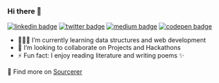 ### Hi there 👋

<!--
**anmolkaur18/anmolkaur18** is a ✨ _special_ ✨ repository because its `README.md` (this file) appears on your GitHub profile.

Here are some ideas to get you started:
Projects and Hackathons
-->
[![linkedin badge](https://img.shields.io/badge/Anmol_Kaur-30302f?style=flat&logo=linkedin)](https://www.linkedin.com/in/anmol-kaur-04ba1b190)
[![twitter badge](https://img.shields.io/badge/@_AnmolKaur_-30302f?style=flat&logo=twitter)](https://twitter.com/_AnmolKaur_)
[![medium badge](https://img.shields.io/badge/AnmolKaurMinhas_-30302f?style=flat&logo=medium)](https://medium.com/@anmolkaurminhas)
[![codepen badge](https://img.shields.io/badge/AnmolKaur_-30302f?style=flat&logo=codepen)](https://codepen.io/anmolkaur18)


- 👩🏻‍💻 I’m currently learning data structures and web development
- 👯 I’m looking to collaborate on Projects and Hackathons 
- ⚡ Fun fact: I enjoy reading literature and writing poems ✨

🚀 Find more on [Sourcerer](https://sourcerer.io/anmolkaur18)<!-- and [Linktree](https://linktr.ee/anmolkaur) -->

 <!--
[![Anmol Kaur LinkedIn](https://img.shields.io/badge/LinkedIn-black?style=flat&logo=linkedin)](https://www.linkedin.com/in/anmol-kaur-04ba1b1907)
![](https://img.shields.io/twitter/follow/_AnmolKaur_?style=social)![](https://img.shields.io/twitter/follow/LearningAK__?style=social) 
-->
